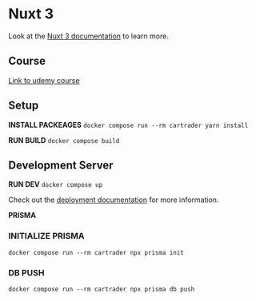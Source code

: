 # Nuxt 3

Look at the [Nuxt 3 documentation](https://nuxt.com/docs/getting-started/introduction) to learn more.

## Course

[Link to udemy course](https://www.udemy.com/course/the-nuxt-3-bootcamp-the-complete-developer-guide/learn/lecture/34920821#overview)

## Setup

**INSTALL PACKEAGES**
```docker compose run --rm cartrader yarn install```

**RUN BUILD**
```docker compose build```

## Development Server

**RUN DEV**
``` docker compose up ```

Check out the [deployment documentation](https://nuxt.com/docs/getting-started/deployment) for more information.


**PRISMA**
### INITIALIZE PRISMA
```docker compose run --rm cartrader npx prisma init```

### DB PUSH
```docker compose run --rm cartrader npx prisma db push```